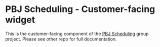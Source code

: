 # PBJ Scheduling - Customer-facing widget
This is the customer-facing component of the [PBJ Scheduling](https://github.com/pgoshulak/pbj-business) group project. Please see other repo for full documentation.